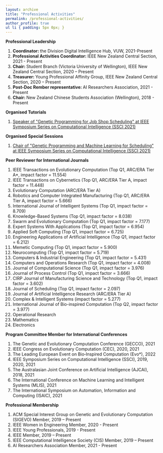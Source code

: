 ```yaml
---
layout: archive
title: "Professional Activities"
permalink: /professional-activities/
author_profile: true
ul li { padding: 5px 0px; }
---
```

**Professional Leadership**
<ol>
<li> <b> Coordinator: </b> the Division Digital Intelligence Hub, VUW, 2021-Present </li>
<li> <b> Professional Activities Coordinator: </b> IEEE New Zealand Central Section, 2021 - Present </li>
<li> <b> Chair: </b> Student Branch (Victoria University of Wellington), IEEE New Zealand Central Section, 2020 – Present </li>
<li> <b> Treasurer: </b> Young Professional Affinity Group, IEEE New Zealand Central Section, 2020 – Present </li>
<li> <b> Post-Doc Rember representative: </b> AI Researchers Association, 2021 - Present </li>
<li> <b> Chair: </b> New Zealand Chinese Students Association (Wellington), 2018 - Present </li>
</ol>

**Organised Tutorials**
<ol>
<li> <a href="https://attend.ieee.org/ssci-2021/tutorial-genetic-programming-for-job-shop-scheduling/"> Speaker of "Genetic Programming for Job Shop Scheduling" at IEEE Symposium Series on Computational Intelligence (SSCI 2021) </a> </li> 
</ol>

**Organised Special Sessions**
<ol>
<li> <a href="https://attend.ieee.org/ssci-2021/special-session-genetic-programming-and-machine-learning-for-scheduling/"> Chair of "Genetic Programming and Machine Learning for Scheduling" at IEEE Symposium Series on Computational Intelligence (SSCI 2021) </a> </li>
</ol>


**Peer Reviewer for International Journals**
<ol>
<li> IEEE Transactions on Evolutionary Computation (Top Q1, ARC/ERA Tier A*, impact factor = 11.554) </li>
<li> IEEE Transactions on Cybernetics (Top Q1, ARC/ERA Tier A, impact factor = 11.448) </li>
<li> Evolutionary Computation (ARC/ERA Tier A) </li>
<li> Robotics and Computer Integrated Manufacturing (Top Q1, ARC/ERA Tier A, impact factor = 5.666) </li>
<li> International Journal of Intelligent Systems (Top Q1, impact factor = 8.709) </li>
<li> Knowledge-Based Systems (Top Q1, impact factor = 8.038) </li>
<li> Swarm and Evolutionary Computation (Top Q1, impact factor = 7.177) </li>
<li> Expert Systems With Applications (Top Q1, impact factor = 6.954) </li>
<li> Applied Soft Computing (Top Q1, impact factor = 6.725) </li>
<li> Engineering Applications of Artificial Intelligence (Top Q1, impact factor = 6.212) </li>
<li> Memetic Computing (Top Q1, impact factor = 5.900) </li>
<li> Neurocomputing (Top Q1, impact factor = 5.719) </li>  
<li> Computers & Industrial Engineering (Top Q1, impact factor = 5.431) </li> 
<li> Computers and Operations Research (Top Q1, impact factor = 4.008) </li>
<li> Journal of Computational Science (Top Q1, impact factor = 3.976) </li> 
<li> Journal of Process Control (Top Q1, impact factor = 3.666) </li>  
<li> CIRP Journal of Manufacturing Science and Technology (Top Q1, impact factor = 3.602) </li> 
<li> Journal of Scheduling (Top Q1, impact factor = 2.097) </li>
<li> Journal of Artificial Intelligence Research (ARC/ERA Tier A) </li>
<li> Complex & Intelligent Systems (impact factor = 5.277) </li>
<li> International Journal of Bio-inspired Computation (Top Q2, impact factor = 3.977) </li>
<li> Operational Research </li>
<li> Mathematics </li>
<li> Electronics </li>
</ol>


**Program Committee Member for International Conferences**
<ol>
<li> The Genetic and Evolutionary Computation Conference (GECCO), 2021 </li>
<li> IEEE Congress on Evolutionary Computation (CEC), 2020, 2021 </li>
<li> The Leading European Event on Bio‑Inspired Computation (Evo*), 2022 </li>
<li> IEEE Symposium Series on Computational Intelligence (SSCI), 2019, 2020, 2021 </li>
<li> The Australasian Joint Conference on Artificial Intelligence (AJCAI), 2018, 2021 </li>
<li> The International Conference on Machine Learning and Intelligent Systems (MLIS), 2021 </li>
<li> The International Symposium on Automation, Information and Computing (ISAIC), 2021 </li>
</ol>

**Professional Membership**
<ol>
<li> ACM Special Interest Group on Genetic and Evolutionary Computation (SIGEVO) Member, 2019 – Present </li>
<li> IEEE Women in Engineering Member, 2020 - Present </li>
<li> IEEE Young Professionals, 2019 - Present </li>
<li> IEEE Member, 2019 – Present </li>
<li> IEEE Computational Intelligence Society (CIS) Member, 2019 – Present </li>
<li> AI Researchers Association Member, 2021 - Present </li>
</ol>
